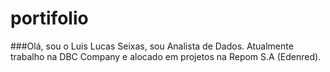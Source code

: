 # portifolio

###Olá, sou o Luis Lucas Seixas, sou Analista de Dados. Atualmente trabalho na DBC Company e alocado em projetos na Repom S.A (Edenred).
